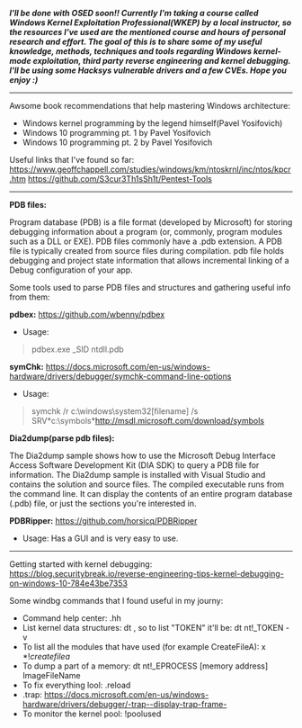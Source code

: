 ***I'll be done with OSED soon!! Currently I'm taking a course called Windows Kernel Exploitation Professional(WKEP) by a local instructor, so the resources I've used are the mentioned course and hours of personal research and effort. The goal of this is to share some of my useful knowledge, methods, techniques and tools regarding Windows kernel-mode exploitation, third party reverse engineering and kernel debugging. I'll be using some Hacksys vulnerable drivers and a few CVEs. Hope you enjoy :)***

_________________________________________________________________________________________________________________________________________________________________________
Awsome book recommendations that help mastering Windows architecture: 
- Windows kernel programming by the legend himself(Pavel Yosifovich)
- Windows 10 programming pt. 1 by Pavel Yosifovich
- Windows 10 programming pt. 2 by Pavel Yosifovich

Useful links that I've found so far:
https://www.geoffchappell.com/studies/windows/km/ntoskrnl/inc/ntos/kpcr.htm
https://github.com/S3cur3Th1sSh1t/Pentest-Tools
_________________________________________________________________________________________________________________________________________________________________________
**PDB files:** 

Program database (PDB) is a file format (developed by Microsoft) for storing debugging information about a program (or, commonly, program modules such as a DLL or EXE). PDB files commonly have a .pdb extension. A PDB file is typically created from source files during compilation. pdb file holds debugging and project state information that allows incremental linking of a Debug configuration of your app. 

Some tools used to parse PDB files and structures and gathering useful info from them: 

**pdbex:** https://github.com/wbenny/pdbex

- Usage: 
>pdbex.exe _SID ntdll.pdb

**symChk:** https://docs.microsoft.com/en-us/windows-hardware/drivers/debugger/symchk-command-line-options
- Usage: 
>symchk /r c:\windows\system32\[filename] /s SRV*c:\symbols\*http://msdl.microsoft.com/download/symbols

**Dia2dump(parse pdb files):** 

The Dia2dump sample shows how to use the Microsoft Debug Interface Access Software Development Kit (DIA SDK) to query a PDB file for information. The Dia2dump sample is installed with Visual Studio and contains the solution and source files. The compiled executable runs from the command line. It can display the contents of an entire program database (.pdb) file, or just the sections you're interested in.

**PDBRipper:** https://github.com/horsicq/PDBRipper

- Usage: Has a GUI and is very easy to use.
_____________________________________

Getting started with kernel debugging: https://blog.securitybreak.io/reverse-engineering-tips-kernel-debugging-on-windows-10-784e43be7353

Some windbg commands that I found useful in my journy: 
- Command help center: .hh
- List kernel data structures: dt , so to list "TOKEN" it'll be: dt nt!_TOKEN -v
- To list all the modules that have used (for example CreateFileA): x *!*createfilea*
- To dump a part of a memory: dt nt!_EPROCESS [memory address] ImageFileName
- To fix everything lool: .reload
- .trap: https://docs.microsoft.com/en-us/windows-hardware/drivers/debugger/-trap--display-trap-frame-
- To monitor the kernel pool: !poolused




